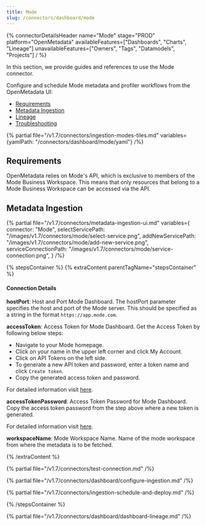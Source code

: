 ```yaml
---
title: Mode
slug: /connectors/dashboard/mode
---
```


{% connectorDetailsHeader
  name="Mode"
  stage="PROD"
  platform="OpenMetadata"
  availableFeatures=["Dashboards", "Charts", "Lineage"]
  unavailableFeatures=["Owners", "Tags", "Datamodels", "Projects"]
/ %}

In this section, we provide guides and references to use the Mode connector.

Configure and schedule Mode metadata and profiler workflows from the OpenMetadata UI:

- [Requirements](#requirements)
- [Metadata Ingestion](#metadata-ingestion)
- [Lineage](#lineage)
- [Troubleshooting](/connectors/dashboard/mode/troubleshooting)

{% partial file="/v1.7/connectors/ingestion-modes-tiles.md" variables={yamlPath: "/connectors/dashboard/mode/yaml"} /%}

## Requirements

OpenMetadata relies on Mode's API, which is exclusive to members of the Mode Business Workspace. This means that only resources that belong to a Mode Business Workspace can be accessed via the API.

## Metadata Ingestion

{% partial 
  file="/v1.7/connectors/metadata-ingestion-ui.md" 
  variables={
    connector: "Mode", 
    selectServicePath: "/images/v1.7/connectors/mode/select-service.png",
    addNewServicePath: "/images/v1.7/connectors/mode/add-new-service.png",
    serviceConnectionPath: "/images/v1.7/connectors/mode/service-connection.png",
} 
/%}

{% stepsContainer %}
{% extraContent parentTagName="stepsContainer" %}

#### Connection Details

**hostPort**: Host and Port Mode Dashboard.
The hostPort parameter specifies the host and port of the Mode server. This should be specified as a string in the format `https://app.mode.com`.

**accessToken**: Access Token for Mode Dashboard.
Get the Access Token by following below steps:
- Navigate to your Mode homepage.
- Click on your name in the upper left corner and click My Account.
- Click on API Tokens on the left side.
- To generate a new API token and password, enter a token name and click `Create token`.
- Copy the generated access token and password.

For detailed information visit [here](https://mode.com/developer/api-reference/introduction/).

**accessTokenPassword**: Access Token Password for Mode Dashboard.
Copy the access token password from the step above where a new token is generated.

For detailed information visit [here](https://mode.com/developer/api-reference/introduction/).

**workspaceName**: Mode Workspace Name.
Name of the mode workspace from where the metadata is to be fetched.

{% /extraContent %}

{% partial file="/v1.7/connectors/test-connection.md" /%}

{% partial file="/v1.7/connectors/dashboard/configure-ingestion.md" /%}

{% partial file="/v1.7/connectors/ingestion-schedule-and-deploy.md" /%}

{% /stepsContainer %}

{% partial file="/v1.7/connectors/dashboard/dashboard-lineage.md" /%}
